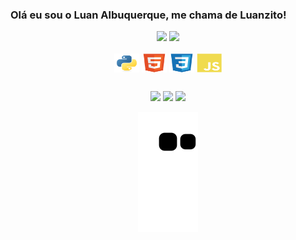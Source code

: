 ### Olá eu sou o Luan Albuquerque, me chama de Luanzito!

<div align="center">
  <img height="130cm" src="https://github-readme-stats.vercel.app/api?username=Luanzitoa&show_icons=true&include_all_commits=true&count_private=true&bg_color=000000&text_color=ffffff&title_color=cf0e0e&icon_color=ff0000"/>
  <img height="130em" src="https://github-readme-stats.vercel.app/api/top-langs/?username=Luanzitoa&layout=compact&langs_count=7&&bg_color=000000&text_color=ffffff&title_color=cf0e0e&icon_color=ff0000"/>
</div>
 
 <div align="center">
<div style="display: inline_block"><br>
  <img align="center" alt="Luanzitoa-CSS" height="30" width="40" src="https://raw.githubusercontent.com/devicons/devicon/master/icons/python/python-original.svg">
  <img align="center" alt="Luanzitoa -HTML" height="30" width="40" src="https://raw.githubusercontent.com/devicons/devicon/master/icons/html5/html5-original.svg">
  <img align="center" alt="Luanzitoa-CSS" height="30" width="40" src="https://raw.githubusercontent.com/devicons/devicon/master/icons/css3/css3-original.svg">
  <img align="center" alt="Luanzitoa-Js" height="30" width="40" src="https://raw.githubusercontent.com/devicons/devicon/master/icons/javascript/javascript-plain.svg">
</div>
 </div>
  
  ##
 
<div align="center">
  <a height="50" width="20" href="https://www.instagram.com/luanzitoa" target="_blank"><img src="https://img.shields.io/badge/Instagram-E4405F?style=for-the-badge&logo=instagram&logoColor=white" target="_blank"></a>
  <a height="50" width="20" href = "mailto:luanlimaalbuquerque.la@gmail.com"><img src="https://img.shields.io/badge/-Gmail-%23333?style=for-the-badge&logo=gmail&logoColor=white" destino ="_blank"></a>
  <a height="50" width="20" href="https://www.linkedin.com/in/luan-albuquerque-0b591a233" target="_blank"><img src="https://img.shields.io/badge/LinkedIn-0077B5?style=for-the-badge&logo=linkedin&logoColor=white" target="_blank"></a>
 
  ![Animação de cobra](https://github.com/Luanzitoa/Luanzitoa/blob/output/github-contribution-grid-snake.svg)
 
</div>

<!--
**Luanzitoa/Luanzitoa** is a ✨ _special_ ✨ repository because its `README.md` (this file) appears on your GitHub profile.

Here are some ideas to get you started:

- 🔭 I’m currently working on ...
- 🌱 I’m currently learning ...
- 👯 I’m looking to collaborate on ...
- 🤔 I’m looking for help with ...
- 💬 Ask me about ...
- 📫 How to reach me: ...
- 😄 Pronouns: ...
- ⚡ Fun fact: ...
-->
